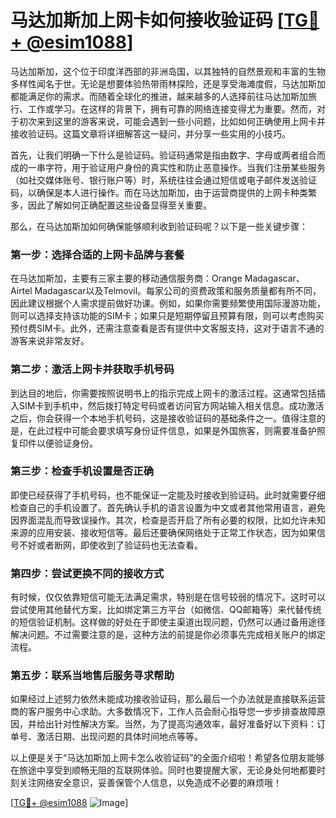 # 马达加斯加上网卡如何接收验证码 [[TG💪+ @esim1088](https://t.me/s/esim1088)]

马达加斯加，这个位于印度洋西部的非洲岛国，以其独特的自然景观和丰富的生物多样性闻名于世。无论是想要体验热带雨林探险，还是享受海滩度假，马达加斯加都能满足你的需求。而随着全球化的推进，越来越多的人选择前往马达加斯加旅行、工作或学习。在这样的背景下，拥有可靠的网络连接变得尤为重要。然而，对于初次来到这里的游客来说，可能会遇到一些小问题，比如如何正确使用上网卡并接收验证码。这篇文章将详细解答这一疑问，并分享一些实用的小技巧。

首先，让我们明确一下什么是验证码。验证码通常是指由数字、字母或两者组合而成的一串字符，用于验证用户身份的真实性和防止恶意操作。当我们注册某些服务（如社交媒体账号、银行账户等）时，系统往往会通过短信或电子邮件发送验证码，以确保是本人进行操作。而在马达加斯加，由于运营商提供的上网卡种类繁多，因此了解如何正确配置这些设备显得至关重要。

那么，在马达加斯加如何确保能够顺利收到验证码呢？以下是一些关键步骤：

### 第一步：选择合适的上网卡品牌与套餐

在马达加斯加，主要有三家主要的移动通信服务商：Orange Madagascar、Airtel Madagascar以及Telmovil。每家公司的资费政策和服务质量都有所不同，因此建议根据个人需求提前做好功课。例如，如果你需要频繁使用国际漫游功能，则可以选择支持该功能的SIM卡；如果只是短期停留且预算有限，则可以考虑购买预付费SIM卡。此外，还需注意查看是否有提供中文客服支持，这对于语言不通的游客来说非常友好。

### 第二步：激活上网卡并获取手机号码

到达目的地后，你需要按照说明书上的指示完成上网卡的激活过程。这通常包括插入SIM卡到手机中，然后拨打特定号码或者访问官方网站输入相关信息。成功激活之后，你会获得一个本地手机号码，这是接收验证码的基础条件之一。值得注意的是，在此过程中可能会要求填写身份证件信息，如果是外国旅客，则需要准备护照复印件以便验证身份。

### 第三步：检查手机设置是否正确

即使已经获得了手机号码，也不能保证一定能及时接收到验证码。此时就需要仔细检查自己的手机设置了。首先确认手机的语言设置为中文或者其他常用语言，避免因界面混乱而导致误操作。其次，检查是否开启了所有必要的权限，比如允许未知来源的应用安装、接收短信等。最后还要确保网络处于正常工作状态，因为如果信号不好或者断网，即使收到了验证码也无法查看。

### 第四步：尝试更换不同的接收方式

有时候，仅仅依靠短信可能无法满足需求，特别是在信号较弱的情况下。这时可以尝试使用其他替代方案，比如绑定第三方平台（如微信、QQ邮箱等）来代替传统的短信验证机制。这样做的好处在于即使主渠道出现问题，仍然可以通过备用途径解决问题。不过需要注意的是，这种方法的前提是你必须事先完成相关账户的绑定流程。

### 第五步：联系当地售后服务寻求帮助

如果经过上述努力依然未能成功接收验证码，那么最后一个办法就是直接联系运营商的客户服务中心求助。大多数情况下，工作人员会耐心指导您一步步排查故障原因，并给出针对性解决方案。当然，为了提高沟通效率，最好准备好以下资料：订单号、激活日期、出现问题的具体时间地点等等。

以上便是关于“马达加斯加上网卡怎么收验证码”的全面介绍啦！希望各位朋友能够在旅途中享受到顺畅无阻的互联网体验。同时也要提醒大家，无论身处何地都要时刻关注网络安全意识，妥善保管个人信息，以免造成不必要的麻烦哦！

[[TG💪+ @esim1088](https://t.me/s/esim1088) ![Image](https://i.postimg.cc/4NQfJmqS/Snipaste-2025-05-13-00-14-12.png)]